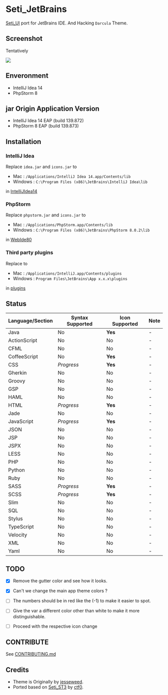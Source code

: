 Seti_JetBrains
==============

[Seti_UI](https://github.com/ctf0/Seti_ST3) port for JetBrains IDE.
And Hacking `Darcula` Theme.


## Screenshot
Tentatively

![](https://raw.githubusercontent.com/zchee/Seti_JetBrains/master/screenshot/all.png)


## Enveronment
- IntelliJ Idea 14
- PhpStorm 8


## jar Origin Application Version
- IntelliJ Idea 14 EAP (build 139.872)
- PhpStorm 8 EAP (build 139.873)


## Installation

### IntelliJ Idea
Replace `idea.jar` and `icons.jar` to

- Mac : `/Applications/IntelliJ Idea 14.app/Contents/lib`
- Windows : `C:\Program Files (x86)\JetBrains\IntelliJ Idea\lib`

in [IntelliJIdea14](https://github.com/zchee/Seti_JetBrains/tree/master/IntelliJIdea14)

### PhpStorm
Replace `phpstorm.jar` and `icons.jar` to

- Mac : `/Applications/PhpStorm.app/Contents/lib`
- Windows : `C:\Program Files (x86)\JetBrains\PhpStorm 8.0.2\lib`

in [WebIde80](https://github.com/zchee/Seti_JetBrains/tree/master/WebIde80)

### Third party plugins
Replace to

- Mac : `/Applications/IntelliJ.app/Contents/plugins`
- Windows : `Program Files\JetBrains\App x.x.x\plugins`

in [plugins](https://github.com/zchee/Seti_JetBrains/tree/master/plugins)


## Status
| Language/Section | Syntax Supported | Icon Supported | Note |
|---|---|---|---|
Java | No | **Yes** | -
ActionScript | No | No | -
CFML | No | No | -
CoffeeScript | No | **Yes** | -
CSS | *Progress* | **Yes** | -
Gherkin| No | No | -
Groovy | No | No | -
GSP | No | No | -
HAML | No | No | -
HTML | *Progress* | **Yes** | -
Jade | No | No | -
JavaScript | *Progress* | **Yes** | -
JSON | No | No | -
JSP| No | No | -
JSPX | No | No | -
LESS | No | No | -
PHP | No | No | -
Python | No | No | -
Ruby | No | No | -
SASS | *Progress* | **Yes** | -
SCSS | *Progress* | **Yes** | -
Slim | No | No | -
SQL | No | No | -
Stylus | No | No | -
TypeScript | No | No | -
Velocity | No | No | -
XML | No | No | -
Yaml | No | No | -


## TODO
- [x] Remove the gutter color and see how it looks.
- [x] Can't we change the main app theme colors ?
- [ ] The numbers should be in red like the (-1) to make it easier to spot.
- [ ] Give the var a different color other than white to make it more distinguishable.
- [ ] Proceed with the respective icon change


## CONTRIBUTE
See [CONTRIBUTING.md](https://github.com/zchee/Seti_JetBrains/blob/master/CONTRIBUTING.md)


## Credits

- Theme is Originally by [jesseweed](https://github.com/jesseweed/seti-ui).
- Ported based on [Seti_ST3](https://github.com/ctf0/Seti_ST3) by [ctf0](https://github.com/ctf0/).
